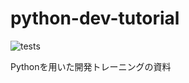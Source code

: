 # python-dev-tutorial

![tests](https://github.com/sotetsuk/python-dev-tutorial/workflows/tests/badge.svg)

Pythonを用いた開発トレーニングの資料
